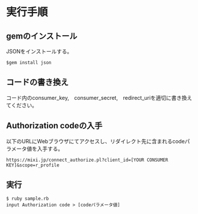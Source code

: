 # 実行手順
## gemのインストール
JSONをインストールする。

    $gem install json

## コードの書き換え
コード内のconsumer_key,　consumer_secret,　redirect_uriを適切に書き換えてください。
## Authorization codeの入手
以下のURLにWebブラウザにてアクセスし、リダイレクト先に含まれるcodeパラメータ値を入手する。

    https://mixi.jp/connect_authorize.pl?client_id=[YOUR CONSUMER KEY]&scope=r_profile

## 実行

    $ ruby sample.rb
    input Authorization code > [codeパラメータ値]
